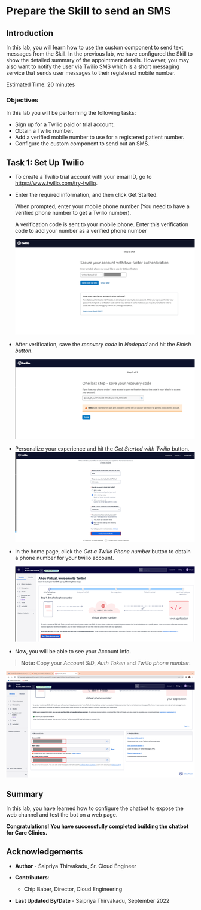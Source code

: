 ﻿# Prepare the Skill to send an SMS

## Introduction

In this lab, you will learn how to use the custom component to send text messages from the Skill. In the previous lab, we have configured the Skill to show the detailed summary of the appointment details. However, you may also want to notify the user via Twilio SMS which is a short messaging service that sends user messages to their registered mobile number. 

Estimated Time: 20 minutes

### Objectives

In this lab you will be performing the following tasks: 

- Sign up for a Twilio paid or trial account.
- Obtain a Twilio number.
- Add a verified mobile number to use for a registered patient number.
- Configure the custom component to send out an SMS.


## Task 1: Set Up Twilio


- To create a Twilio trial account with your email ID, go to https://www.twilio.com/try-twilio. 
- Enter the required information, and then click Get Started.
  
  When prompted, enter your mobile phone number (You need to have a verified phone number to get a Twilio number).

  A verification code is sent to your mobile phone. Enter this verification code to add your number as a verified phone number

  ![Secure your Account](images/secure-your-account.png " ")

- After verification, save the *recovery code* in *Nodepad* and hit the *Finish button*.

  ![Recovery Code](images/recovery-code.png " ")

- Personalize your experience and hit the *Get Started with Twilio* button.
  ![Personalize your Experience](images/personalize-your-experience.png " ")

- In the home page, click the *Get a Twilio Phone number* button to obtain a phone number for your twilio account. 

  ![Get a Twilio phone number](images/get-a-twilio-phone-number.png " ")

- Now, you will be able to see your Account Info. 

> **Note:** Copy your *Account SID*, *Auth Token* and *Twilio phone number*.

 ![Account info](images/account-info.png " ")


## Summary

In this lab, you have learned how to configure the chatbot to expose the web channel and test the bot on a web page. 

**Congratulations! You have successfully completed building the chatbot for Care Clinics.**

## Acknowledgements

* **Author** - Saipriya Thirvakadu, Sr. Cloud Engineer
* **Contributors**:
    * Chip Baber, Director, Cloud Engineering

* **Last Updated By/Date** - Saipriya Thirvakadu, September 2022


